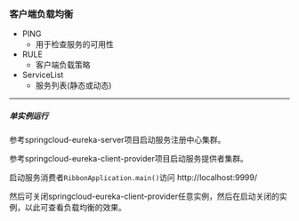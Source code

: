### 客户端负载均衡

* PING
    - 用于检查服务的可用性
* RULE
    - 客户端负载策略
* ServiceList
    - 服务列表(静态或动态)

---

##### 单实例运行

参考springcloud-eureka-server项目启动服务注册中心集群。

参考springcloud-eureka-client-provider项目启动服务提供者集群。

启动服务消费者`RibbonApplication.main()`访问 http://localhost:9999/

然后可关闭springcloud-eureka-client-provider任意实例，然后在启动关闭的实例，以此可查看负载均衡的效果。